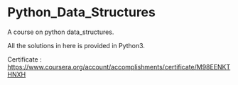 # Python_Data_Structures

A course on python data_structures.

All the solutions in here is provided in Python3.

Certificate : https://www.coursera.org/account/accomplishments/certificate/M98EENKTHNXH


